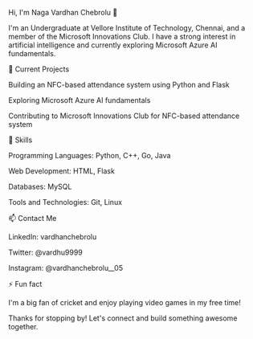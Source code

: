 Hi, I'm Naga Vardhan Chebrolu 👋

I'm an Undergraduate at Vellore Institute of Technology, Chennai, and a member of the Microsoft Innovations Club.
I have a strong interest in artificial intelligence and currently exploring Microsoft Azure AI fundamentals.

🔭 Current Projects

Building an NFC-based attendance system using Python and Flask

Exploring Microsoft Azure AI fundamentals

Contributing to Microsoft Innovations Club for NFC-based attendance system

🌱 Skills

Programming Languages: Python, C++, Go, Java

Web Development: HTML, Flask

Databases: MySQL

Tools and Technologies: Git, Linux

📫 Contact Me

LinkedIn: vardhanchebrolu

Twitter: @vardhu9999

Instagram: @vardhanchebrolu__05

⚡ Fun fact

I'm a big fan of cricket and enjoy playing video games in my free time!

Thanks for stopping by! Let's connect and build something awesome together.
